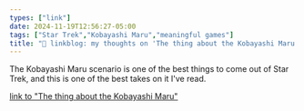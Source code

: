 ```yaml
---
types: ["link"]
date: 2024-11-19T12:56:27-05:00
tags: ["Star Trek","Kobayashi Maru","meaningful games"]
title: "🔗 linkblog: my thoughts on 'The thing about the Kobayashi Maru'"
---
```

The Kobayashi Maru scenario is one of the best things to come out of Star Trek, and this is one of the best takes on it I've read.

[link to "The thing about the Kobayashi Maru"](https://medium.com/@GregPogorzelski/the-thing-about-the-kobayashi-maru-4d5e1e49993e)

